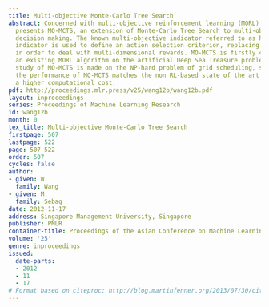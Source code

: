 ```yaml
---
title: Multi-objective Monte-Carlo Tree Search
abstract: Concerned with multi-objective reinforcement learning (MORL), this paper
  presents MO-MCTS, an extension of Monte-Carlo Tree Search to multi-objective sequential
  decision making. The known multi-objective indicator referred to as hyper-volume
  indicator is used to define an action selection criterion, replacing the UCB criterion
  in order to deal with multi-dimensional rewards. MO-MCTS is firstly compared with
  an existing MORL algorithm on the artificial Deep Sea Treasure problem. Then a scalability
  study of MO-MCTS is made on the NP-hard problem of grid scheduling, showing that
  the performance of MO-MCTS matches the non RL-based state of the art albeit with
  a higher computational cost.
pdf: http://proceedings.mlr.press/v25/wang12b/wang12b.pdf
layout: inproceedings
series: Proceedings of Machine Learning Research
id: wang12b
month: 0
tex_title: Multi-objective Monte-Carlo Tree Search
firstpage: 507
lastpage: 522
page: 507-522
order: 507
cycles: false
author:
- given: W.
  family: Wang
- given: M.
  family: Sebag
date: 2012-11-17
address: Singapore Management University, Singapore
publisher: PMLR
container-title: Proceedings of the Asian Conference on Machine Learning
volume: '25'
genre: inproceedings
issued:
  date-parts:
  - 2012
  - 11
  - 17
# Format based on citeproc: http://blog.martinfenner.org/2013/07/30/citeproc-yaml-for-bibliographies/
---
```

